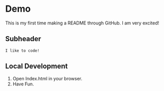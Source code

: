 # Demo

This is my first time making a README through GitHub. I am very excited!

## Subheader

    I like to code!
    
## Local Development

1. Open Index.html in your browser.
2. Have Fun.